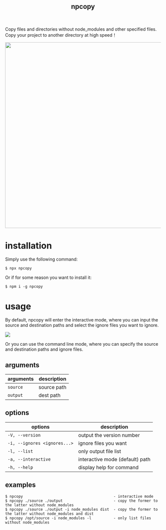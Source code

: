 <h2 align="center">
 <p>npcopy</p>
</h2><br>

<p>
  Copy files and directories without node_modules and other specified files. Copy your project to another directory at high speed！
</p>

<p align="center">
<img src="https://index.qingwu.top/d/assets/20230701223651.png" width="600" />
</p>

# installation
Simply use the following command:
```
$ npx npcopy
```
Or if for some reason you want to install it:
```
$ npm i -g npcopy
```
# usage

By default, npcopy will enter the interactive mode, where you can input the source and destination paths and select the ignore files you want to ignore.

![](https://index.qingwu.top/d/assets/20230701233055.png)

Or you can use the command line mode, where you can specify the source and destination paths and ignore files.

## arguments

| arguments | description |
| --------- | ----------- |
| `source`  | source path |
| `output`  | dest path   |

## options

| options                      | description                     |
| ---------------------------- | ------------------------------- |
| `-V, --version`              | output the version number       |
| `-i, --ignores <ignores...>` | ignore files you want           |
| `-l, --list`                 | only output file list           |
| `-a, --interactive`          | interactive mode (default) path |
| `-h, --help`                 | display help for command        |

## examples

```
$ npcopy                                         - interactive mode
$ npcopy ./source ./output                       - copy the former to the latter without node_modules
$ npcopy ./source ./output -i node_modules dist  - copy the former to the latter without node_modules and dist
$ npcopy /opt/source -i node_modules -l          - only list files without node_modules
```



